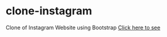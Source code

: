 # clone-instagram
 Clone of Instagram Website using Bootstrap
 [Click here to see](https://aldrinbrillante.github.io/clone-instagram/)
